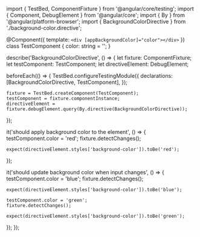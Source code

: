 import { TestBed, ComponentFixture } from '@angular/core/testing';
import { Component, DebugElement } from '@angular/core';
import { By } from '@angular/platform-browser';
import { BackgroundColorDirective } from './background-color.directive';

@Component({
  template: `<div [appBackgroundColor]="color"></div>`
})
class TestComponent {
  color: string = '';
}

describe('BackgroundColorDirective', () => {
  let fixture: ComponentFixture<TestComponent>;
  let testComponent: TestComponent;
  let directiveElement: DebugElement;

  beforeEach(() => {
    TestBed.configureTestingModule({
      declarations: [BackgroundColorDirective, TestComponent],
    });

    fixture = TestBed.createComponent(TestComponent);
    testComponent = fixture.componentInstance;
    directiveElement = fixture.debugElement.query(By.directive(BackgroundColorDirective));
  });

  it('should apply background color to the element', () => {
    testComponent.color = 'red';
    fixture.detectChanges();

    expect(directiveElement.styles['background-color']).toBe('red');
  });

  it('should update background color when input changes', () => {
    testComponent.color = 'blue';
    fixture.detectChanges();

    expect(directiveElement.styles['background-color']).toBe('blue');

    testComponent.color = 'green';
    fixture.detectChanges();

    expect(directiveElement.styles['background-color']).toBe('green');
  });
});
